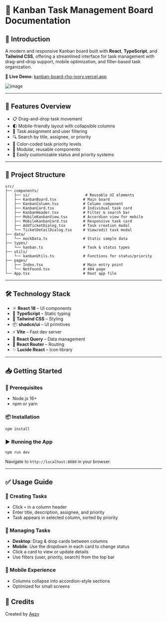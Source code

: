# 📘 Kanban Task Management Board Documentation

## 📌 Introduction

A modern and responsive Kanban board built with **React**, **TypeScript**, and **Tailwind CSS**, offering a streamlined interface for task management with drag-and-drop support, mobile optimization, and filter-based task organization.

🔗 **Live Demo**: [kanban-board-rho-ivory.vercel.app](https://kanban-board-rho-ivory.vercel.app/)


![image](https://github.com/user-attachments/assets/ee57aa2f-823c-4264-9978-461a82c63493)





---

## 🚀 Features Overview

- 📋 Drag-and-drop task movement
- 🌓 Mobile-friendly layout with collapsible columns
- 👥 Task assignment and user filtering
- 🔍 Search by title, assignee, or priority
- 🎨 Color-coded task priority levels
- 🧩 Modular, reusable components
- 🔧 Easily customizable status and priority systems

---

## 🧱 Project Structure

```
src/
├── components/
│   ├── ui/                         # Reusable UI elements
│   ├── KanbanBoard.tsx            # Main board
│   ├── KanbanColumn.tsx           # Column component
│   ├── KanbanCard.tsx             # Individual task card
│   ├── KanbanHeader.tsx           # Filter & search bar
│   ├── MobileKanbanView.tsx       # Accordion view for mobile
│   ├── MobileKanbanCard.tsx       # Responsive task card
│   ├── AddTicketDialog.tsx        # Task creation modal
│   └── TicketDetailDialog.tsx     # View/edit task modal
├── data/
│   └── mockData.ts                # Static sample data
├── types/
│   └── kanban.ts                  # Task & status types
├── utils/
│   └── kanbanUtils.ts             # Functions for status/priority
├── pages/
│   ├── Index.tsx                  # Main entry point
│   └── NotFound.tsx               # 404 page
└── App.tsx                        # Root app file
```

---

## 🛠️ Technology Stack

- ⚛️ **React 18** – UI components
- 🧠 **TypeScript** – Static typing
- 🌈 **Tailwind CSS** – Styling
- 📦 **shadcn/ui** – UI primitives
- ⚡ **Vite** – Fast dev server
- 🔁 **React Query** – Data management
- 🧭 **React Router** – Routing
- ✨ **Lucide React** – Icon library

---

## 📥 Getting Started

### 🔧 Prerequisites

- Node.js 16+
- npm or yarn

### 📦 Installation

```bash
npm install
```

### ▶️ Running the App

```bash
npm run dev
```

Navigate to `http://localhost:8080` in your browser.

---

## ✅ Usage Guide

### 📝 Creating Tasks

- Click `+` in a column header
- Enter title, description, assignee, and priority
- Task appears in selected column, sorted by priority

### 🔄 Managing Tasks

- **Desktop**: Drag & drop cards between columns
- **Mobile**: Use the dropdown in each card to change status
- Click a card to view or update details
- Use filters (user, priority, search) from the top bar

### 📱 Mobile Experience

- Columns collapse into accordion-style sections
- Optimized for small screens



## 🙌 Credits

Created by [Aezy](https://github.com/aezazali1997)
